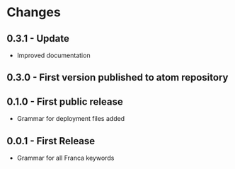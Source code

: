 # Changes

## 0.3.1 - Update

* Improved documentation

## 0.3.0 - First version published to atom repository

## 0.1.0 - First public release

* Grammar for deployment files added

## 0.0.1 - First Release

* Grammar for all Franca keywords
